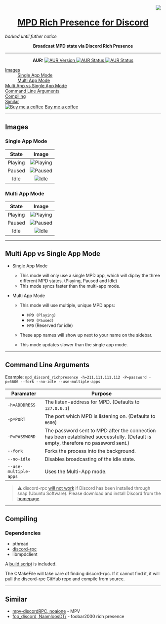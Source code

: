 
<center>
    <img align="right" src="assets/readme/header.png">
</center>

<h1 align="center">
    <a href="https://github.com/SSStormy/mpd-rich-presence-discord">MPD Rich Presence for Discord</a>
</h1>

*borked until futher notice*

<p align="center">
    <b>Broadcast MPD state via Discord Rich Presence</b>
</p>

<hr>

<p align="center">
  <b>AUR:</b>
  <a href="https://aur.archlinux.org/packages/mpd-rich-presence-discord-git/" target="_blank">
    <img src="http://badge.kloud51.com/aur/v/mpd-rich-presence-discord-git.svg" alt="AUR Version"/>
  </a>
  
  <a href="https://aur.archlinux.org/packages/mpd-rich-presence-discord-git/" target="_blank">
    <img src="http://badge.kloud51.com/aur/s/mpd-rich-presence-discord-git.svg" alt="AUR Status"/>
  </a>
  
  <a href="https://aur.archlinux.org/packages/mpd-rich-presence-discord-git/" target="_blank">
    <img src="http://badge.kloud51.com/aur/m/mpd-rich-presence-discord-git.svg" alt="AUR Status"/>
  </a>
  
  <dl>
    <dt><a href="#images">Images</a></dt>
    <dd><a href="#single-app-mode">Single App Mode</a></dd>
    <dd><a href="#multi-app-mode">Multi App Mode</a></dd>
    <dt><a href="#multi-app-vs-single-app-mode">Multi App vs Single App Mode</a></dt>
    <dt><a href="#command-line-arguments">Command Line Arguments</a></dt>
    <dt><a href="#compiling">Compiling</a></dt>
    <dt><a href="#similar">Similar</a></dt>
    <dt><link href="https://fonts.googleapis.com/css?family=Cookie" rel="stylesheet"><a class="bmc-button" target="_blank" href="https://www.buymeacoffee.com/stormy"><img src="https://www.buymeacoffee.com/assets/img/BMC-btn-logo.svg" alt="Buy me a coffee"><span style="margin-left:5px">Buy me a coffee</span></a></dt>
  </dl>
</p>

---

## Images

### Single App Mode
| State | Image |
| :-: | :-: |
| Playing | ![Playing](assets/readme/single-playing.png)
| Paused | ![Paused](assets/readme/single-paused.png)
| Idle | ![Idle](assets/readme/single-idle.png)

### Multi App Mode

| State | Image |
| :-: | :-: |
| Playing | ![Playing](assets/readme/multi-playing.png)
| Paused | ![Paused](assets/readme/multi-paused.png)
| Idle | ![Idle](assets/readme/multi-idle.png)

---

## Multi App vs Single App Mode
* Single App Mode

  * This mode will only use a single MPD app, which will diplay the three different MPD states. (Playing, Paused and Idle)
  * This mode syncs faster than the multi-app mode.
  
* Multi App Mode

  * This mode will use multiple, unique MPD apps: 
    * `MPD (Playing)`
    * `MPD (Paused)`
    * `MPD` (Reserved for idle)
  
  * These app names will show up next to your name on the sidebar.
  
  * This mode updates slower than the single app mode.

---

## Command Line Arguments

Example: `mpd_discord_richpresence -h=211.111.111.112 -P=password -p=6606 --fork --no-idle --use-multiple-apps`

| Paramater| Purpose  |
|--|--|
|`-h=ADDDRESS`|The listen-address for MPD. (Defaults to `127.0.0.1`)|
|`-p=PORT`|The port which MPD is listening on. (Defaults to `6600`)|
|`-P=PASSWORD`|The password sent to MPD after the connection has been established successfully. (Default is empty, therefore no password sent.)|
|`--fork`|Forks the process into the background.|
|`--no-idle`|Disables broadcasting of the idle state.|
|`--use-multiple-apps`|Uses the Multi-App mode.|

> ⚠️ discord-rpc [will not work](https://github.com/discordapp/discord-rpc/issues/213#issuecomment-410631101) if Discord has been installed through snap (Ubuntu Software). Please download and install Discord from the [homepage](https://discordapp.com/).

---

## Compiling

### Dependencies
* pthread
* [discord-rpc](https://github.com/discordapp/discord-rpc)
* libmpdclient

A [build script](build.sh) is included.

The CMakeFile will take care of finding discord-rpc. If it cannot find it, it will pull the discord-rpc GitHub repo and compile from source.

---

## Similar

* [mpv-discordRPC, noaione](https://github.com/noaione/mpv-discordRPC) - MPV
* [foo_discord, NaamloosDT/](https://github.com/NaamloosDT/foo_discord) - foobar2000 rich presence

